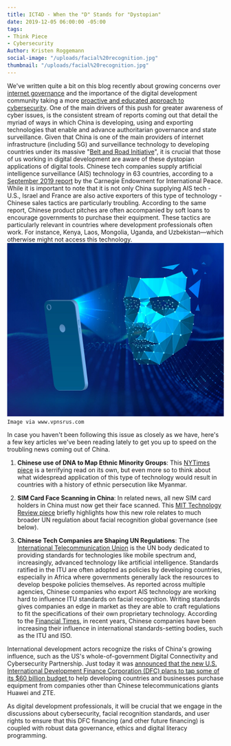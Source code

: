 ```yaml
---
title: ICT4D - When the "D" Stands for "Dystopian"
date: 2019-12-05 06:00:00 -05:00
tags:
- Think Piece
- Cybersecurity
Author: Kristen Roggemann
social-image: "/uploads/facial%20recognition.jpg"
thumbnail: "/uploads/facial%20recognition.jpg"
---
```


We've written quite a bit on this blog recently about growing concerns over [internet governance](https://dai-global-digital.com/what-makes-this-wireless-technology-5g-different-than-all-other-wireless-technologies.html?utm_source=related-box) and the importance of the digital development community taking a more [proactive and educated approach to cybersecurity](https://dai-global-digital.com/cybersecurity-series-part-1-trust-is-why-cyber-security-matters-to-digital-development.html?utm_source=related-box). One of the main drivers of this push for greater awareness of cyber issues, is the consistent stream of reports coming out that detail the myriad of ways in which China is developing, using and exporting technologies that enable and advance authoritarian governance and state surveillance. Given that China is one of the main providers of internet infrastructure (including 5G) and surveillance technology to developing countries under its massive "[Belt and Road Initiative](https://www.cfr.org/backgrounder/chinas-massive-belt-and-road-initiative)", it is crucial that those of us working in digital development are aware of these dystopian applications of digital tools. Chinese tech companies supply artificial intelligence surveillance (AIS) technology in 63 countries, according to a [September 2019 report](https://carnegieendowment.org/2019/09/17/global-expansion-of-ai-surveillance-pub-79847) by the Carnegie Endowment for International Peace. While it is important to note that it is not only China supplying AIS tech - U.S., Israel and France are also active exporters of this type of technology - Chinese sales tactics are particularly troubling. According to the same report, Chinese product pitches are often accompanied by soft loans to encourage governments to purchase their equipment. These tactics are particularly relevant in countries where development professionals often work. For instance, Kenya, Laos, Mongolia, Uganda, and Uzbekistan—which otherwise might not access this technology.![facial recognition.jpg](/uploads/facial%20recognition.jpg)`Image via www.vpnsrus.com`

In case you haven't been following this issue as closely as we have, here's a few key articles we've been reading lately to get you up to speed on the troubling news coming out of China.

1. **Chinese use of DNA to Map Ethnic Minority Groups**: This [NYTimes piece](https://www.nytimes.com/2019/12/03/business/china-dna-uighurs-xinjiang.html?smid=nytcore-ios-share) is a terrifying read on its own, but even more so to think about what widespread application of this type of technology would result in countries with a history of ethnic persecution like Myanmar.

2. **SIM Card Face Scanning in China**: In related news, all new SIM card holders in China must now get their face scanned. This [MIT Technology Review piece](https://www.technologyreview.com/f/614781/all-new-cellphone-users-in-china-must-now-have-their-face-scanned/) briefly highlights how this new role relates to much broader UN regulation about facial recognition global governance (see below).

3. **Chinese Tech Companies are Shaping UN Regulations**: The [International Telecommunication Union](https://www.itu.int/en/Pages/default.aspx) is the UN body dedicated to providing standards for technologies like mobile spectrum and, increasingly, advanced technology like artificial intelligence.  Standards ratified in the ITU are often adopted as policies by developing countries, especially in Africa where governments generally lack the resources to develop bespoke policies themselves. As reported across multiple agencies, Chinese companies who export AIS technology are working hard to influence ITU standards on facial recognition. Writing standards gives companies an edge in market as they are able to craft regulations to fit the specifications of their own proprietary technology. According to the [Financial Times](https://www.ft.com/content/c3555a3c-0d3e-11ea-b2d6-9bf4d1957a67), in recent years, Chinese companies have been increasing their influence in international standards-setting bodies, such as the ITU and ISO. 

International development actors recognize the risks of China's growing influence, such as the US's whole-of-government Digital Connectivity and Cybersecurity Partnership. Just today it was [announced that the new U.S. International Development Finance Corporation (DFC) plans to tap some of its $60 billion budget ](https://www.bloomberg.com/news/articles/2019-12-03/u-s-to-tap-60-billion-war-chest-in-boon-for-huawei-rivals)to help developing countries and businesses purchase equipment from companies other than Chinese telecommunications giants Huawei and ZTE. 

 As digital development professionals, it will be crucial that we engage in the discussions about cybersecurity, facial recognition standards, and user rights to ensure that this DFC financing (and other future financing) is coupled with robust data governance, ethics and digital literacy programming.